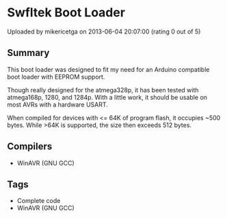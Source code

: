 # Swfltek Boot Loader

Uploaded by mikericetga on 2013-06-04 20:07:00 (rating 0 out of 5)

## Summary

This boot loader was designed to fit my need for an Arduino compatible boot loader with EEPROM support. 


Though really designed for the atmega328p, it has been tested with atmega168p, 1280, and 1284p. With a little work, it should be usable on most AVRs with a hardware USART.


When compiled for devices with <= 64K of program flash, it occupies ~500 bytes. While >64K is supported, the size then exceeds 512 bytes.

## Compilers

- WinAVR (GNU GCC)

## Tags

- Complete code
- WinAVR (GNU GCC)
